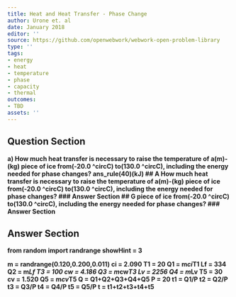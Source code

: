 ```yaml
---
title: Heat and Heat Transfer - Phase Change
author: Urone et. al
date: January 2018
editor: ''
source: https://github.com/openwebwork/webwork-open-problem-library
type: ''
tags:
- energy
- heat
- temperature
- phase
- capacity
- thermal
outcomes:
- TBD
assets: ''
---
```


## Question Section 

<b>
a) How much heat transfer is necessary to raise the temperature of a(m)-(kg) piece of ice from(-20.0 ^circC) to(130.0 ^circC), including the energy needed for phase changes? 
ans_rule(40)(kJ)
## A
How much heat transfer is necessary to raise the temperature of a(m)-(kg) piece of ice from(-20.0 ^circC) to(130.0 ^circC), including the energy needed for phase changes? 
### Answer Section
## G
piece of ice from(-20.0 ^circC) to(130.0 ^circC), including the energy needed for phase changes? 
### Answer Section


## Answer Section

from random import randrange
showHint = 3

m = randrange(0.120,0.200,0.011)
ci = 2.090
T1 = 20
Q1 = m*ci*T1
Lf = 334
Q2 = m*Lf
T3 = 100
cw = 4.186
Q3 = m*cw*T3
Lv = 2256
Q4 = m*Lv
T5 = 30
cv = 1.520
Q5 = m*cv*T5
Q = Q1+Q2+Q3+Q4+Q5
P = 20
t1 = Q1/P
t2 = Q2/P
t3 = Q3/P
t4 = Q4/P
t5 = Q5/P
t = t1+t2+t3+t4+t5